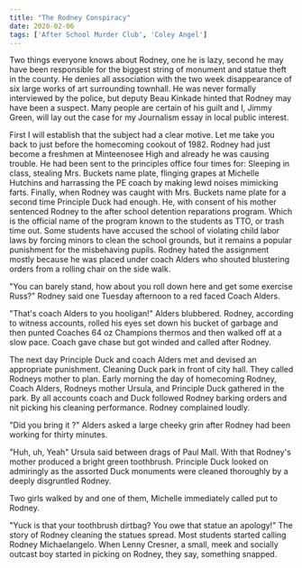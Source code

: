 ```yaml
---
title: "The Rodney Conspiracy"
date: 2020-02-06
tags: ['After School Murder Club', 'Coley Angel']
---
```


Two things everyone knows about Rodney, one he is lazy, second he may have been responsible for the biggest string of monument and statue theft in the county. He denies all association with the two week disappearance of six large works of art surrounding townhall. He was never formally interviewed by the police, but deputy Beau Kinkade hinted that Rodney may have been a suspect. Many people are certain of his guilt and I, Jimmy Green, will lay out the case for my Journalism essay in local public interest.

First I will establish that the subject had a clear motive. Let me take you back to just before the homecoming cookout of 1982. Rodney had just become a freshmen at Minteenosee High and already he was causing trouble. He had been sent to the principles office four times for: Sleeping in class, stealing Mrs. Buckets name plate, flinging grapes at Michelle Hutchins and harrassing the PE coach by making lewd noises mimicking farts. Finally, when Rodney was caught with Mrs. Buckets name plate for a second time Principle Duck had enough. He, with consent of his mother sentenced Rodney to the after school detention reparations program. Which is the official name of the program known to the students as TTO, or trash time out. Some students have accused the school of violating child labor laws by forcing minors to clean the school grounds, but it remains a popular punishment for the misbehaving pupils. Rodney hated the assignment mostly because he was placed under coach Alders who shouted blustering orders from a rolling chair on the side walk.

"You can barely stand, how about you roll down here and get some exercise Russ?" Rodney said one Tuesday afternoon to a red faced Coach Alders.

"That's coach Alders to you hooligan!" Alders blubbered. Rodney, according to witness accounts, rolled his eyes set down his bucket of garbage and then punted Coaches 64 oz Champions thermos and then walked off at a slow pace. Coach gave chase but got winded and called after Rodney.

The next day Principle Duck and coach Alders met and devised an appropriate punishment. Cleaning Duck park in front of city hall. They called Rodneys mother to plan. Early morning the day of homecoming Rodney, Coach Alders, Rodneys mother Ursula, and Principle Duck gathered in the park. By all accounts coach and Duck followed Rodney barking orders and nit picking his cleaning performance. Rodney complained loudly.

"Did you bring it ?" Alders asked a large cheeky grin after Rodney had been working for thirty minutes.

"Huh, uh, Yeah" Ursula said between drags of Paul Mall. With that Rodney's mother produced a bright green toothbrush. Principle Duck looked on admiringly as the assorted Duck monuments were cleaned thoroughly by a deeply disgruntled Rodney.

Two girls walked by and one of them, Michelle immediately called put to Rodney.

"Yuck is that your toothbrush dirtbag? You owe that statue an apology!" The story of Rodney cleaning the statues spread. Most students started calling Rodney Michaelangelo. When Lenny Cresner, a small, meek and socially outcast boy started in picking on Rodney, they say, something snapped.
